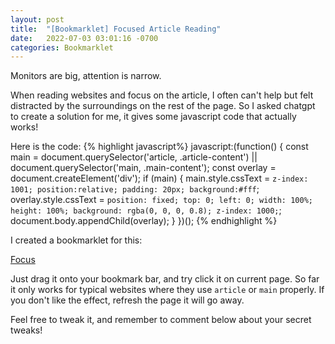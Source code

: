 ```yaml
---
layout: post
title:  "[Bookmarklet] Focused Article Reading"
date:   2022-07-03 03:01:16 -0700
categories: Bookmarklet
---
```


Monitors are big, attention is narrow.

When reading websites and focus on the article, I often can't help but felt distracted by the surroundings on the rest of the page. So I asked chatgpt to create a solution for me, it gives some javascript code that actually works!

Here is the code:
{% highlight javascript%}
javascript:(function() {
      const main = document.querySelector('article, .article-content') || document.querySelector('main, .main-content');
      const overlay = document.createElement('div');
      if (main) {
        main.style.cssText = `z-index: 1001; position:relative; padding: 20px; background:#fff`;
        overlay.style.cssText = `position: fixed; top: 0; left: 0; width: 100%; height: 100%; background: rgba(0, 0, 0, 0.8); z-index: 1000;`;
        document.body.appendChild(overlay);
      }
})();
{% endhighlight %}

I created a bookmarklet for this:

<a href="javascript:(function() { const main = document.querySelector('article, .article-content') || document.querySelector('main, .main-content'); const overlay = document.createElement('div'); if (main) { main.style.cssText = `z-index: 1001; position:relative; padding: 20px; background: #fff;`; overlay.style.cssText = `position: fixed; top: 0; left: 0; width: 100%; height: 100%; background: rgba(0, 0, 0, 0.8); z-index: 1000;`; document.body.appendChild(overlay); } })();">Focus</a>

Just drag it onto your bookmark bar, and try click it on current page. So far it only works for typical websites where they use `article` or `main` properly. If you don't like the effect, refresh the page it will go away.

Feel free to tweak it, and remember to comment below about your secret tweaks!
